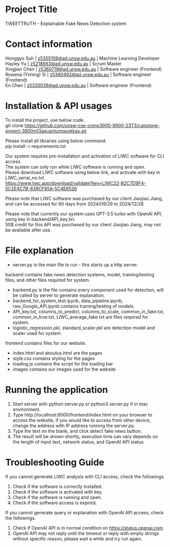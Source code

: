# Project Title

TWEETTRUTH - Explainable Fake News Detection system


# Contact information

Honggyo Suh | z5355159@ad.unsw.edu.au | Machine Learning Developer  
Hayley Yu | z5218663@ad.unsw.edu.au | Scrum Master  
Xingjian Chen | z5360719@ad.unsw.edu.au | Software engineer (Frontend)  
Rowena (Yiming) Si | z5360492@ad.unsw.edu.au | Software engineer (Frontend)  
En Chen | z5335039@ad.unsw.edu.au | Software engineer (Frontend)  


# Installation & API usages

To install the project, use below code.  
git clone https://github.com/unsw-cse-comp3900-9900-23T3/capstone-project-3900m13aquantumquokkas.git  

Please install all libraries using below command.  
pip install -r requirements.txt  

Our system requires pre-installation and activation of LIWC software for CLI access.  
The system can only run while LIWC software is running and open.  
Please download LIWC software using below link, and activate with key in LIWC_serial_no.txt.   
https://www.liwc.app/download/validate?key=LIWC22-B2C7D9F4-5C2E4C7B-839CF85A-5C4E6526  

Please note that LIWC software was purchased by our client Jiaojiao Jiang, and can be accessed for 90 days from 2024/09/29 to 2024/12/28  

Please note that currently our system uses GPT-3.5 turbo with OpenAI API, using key in backend/API_key.txt.   
50$ credit for this API was purchased by our client Jiaojiao Jiang, may not be available after use.


# File explanation

* server.py is the main file to run - this starts up a http server.

backend contains fake news detection systems, model, training/testing files, and other files required for system.  
* backend.py is the file contains every component used for detection, will be called by server to generate explanation.  
* backend_for_system_test.ipynb, data_pipeline.ipynb, raw_Google_API.ipynb contains training/testing of models.  
* API_key.txt, columns_to_predict, columns_to_scale, common_in_fake.txt, common_in_true.txt, LIWC_average_fake.txt are files required for system.  
* logistic_regression.pkl, standard_scaler.pkl are detection model and scaler used for system.  

frontend contains files for our website.
* index.html and aboutus.html are the pages
* style.css contains styling for the pages
* loading.js contains the script for the loading bar
* images contains our images used for the website


# Running the application

1. Start server with python server.py or python3 server.py if in mac environment.  
2. Type http://localhost:8000/frontend/index.html on your browser to access the website, if you would like to access from other device, change the address with IP address running the server.py.  
3. Type the text on the blank, and click detect fake news button.  
4. The result will be shown shortly, execution time can vary depends on the length of input text, network status, and OpenAI API status.  


# Troubleshooting Guide

If you cannot generate LIWC analysis with CLI access, check the followings.

1. Check if the software is correctly installed.
2. Check if the software is activated with key.
3. Check if the software is running and open.
4. Check if the software access is expired.

If you cannot generate query or explanation with OpenAI API access, check the followings.

1. Check if OpenAI API is in normal condition on https://status.openai.com
2. OpenAI API may not reply until the timeout or reply with empty strings without specific reason, please wait a while and try run again.